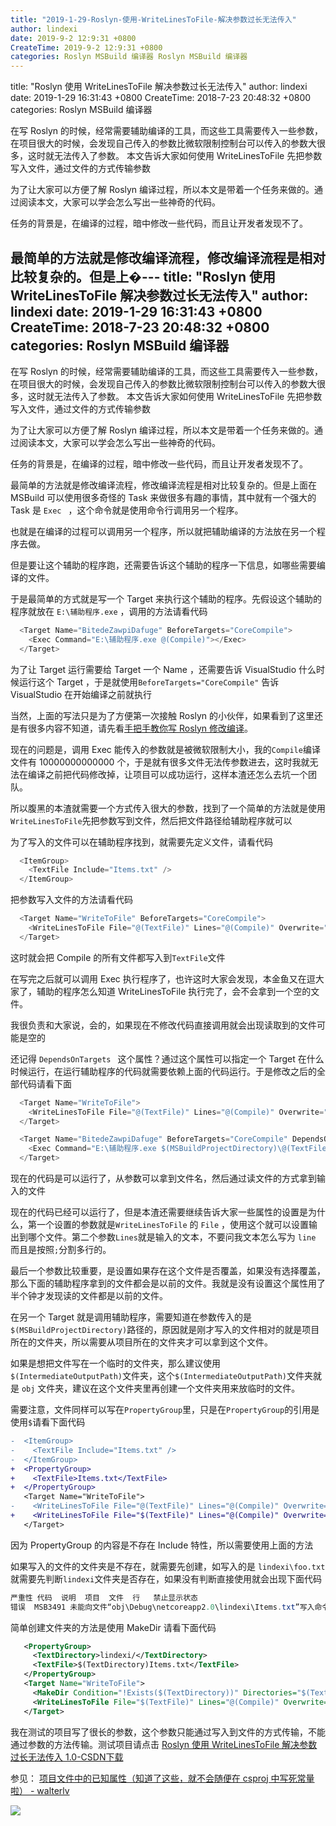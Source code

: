 ```yaml
---
title: "2019-1-29-Roslyn-使用-WriteLinesToFile-解决参数过长无法传入"
author: lindexi
date: 2019-9-2 12:9:31 +0800
CreateTime: 2019-9-2 12:9:31 +0800
categories: Roslyn MSBuild 编译器 Roslyn MSBuild 编译器
---
```


title: "Roslyn 使用 WriteLinesToFile 解决参数过长无法传入"
author: lindexi
date: 2019-1-29 16:31:43 +0800
CreateTime: 2018-7-23 20:48:32 +0800
categories: Roslyn MSBuild 编译器

<!--more-->



在写 Roslyn 的时候，经常需要辅助编译的工具，而这些工具需要传入一些参数，在项目很大的时候，会发现自己传入的参数比微软限制控制台可以传入的参数大很多，这时就无法传入了参数。
本文告诉大家如何使用 WriteLinesToFile 先把参数写入文件，通过文件的方式传输参数

<!--more-->


<!-- 标签：Roslyn,MSBuild,编译器 -->

为了让大家可以方便了解 Roslyn 编译过程，所以本文是带着一个任务来做的。通过阅读本文，大家可以学会怎么写出一些神奇的代码。

任务的背景是，在编译的过程，暗中修改一些代码，而且让开发者发现不了。

最简单的方法就是修改编译流程，修改编译流程是相对比较复杂的。但是上�---
title: "Roslyn 使用 WriteLinesToFile 解决参数过长无法传入"
author: lindexi
date: 2019-1-29 16:31:43 +0800
CreateTime: 2018-7-23 20:48:32 +0800
categories: Roslyn MSBuild 编译器
---

在写 Roslyn 的时候，经常需要辅助编译的工具，而这些工具需要传入一些参数，在项目很大的时候，会发现自己传入的参数比微软限制控制台可以传入的参数大很多，这时就无法传入了参数。
本文告诉大家如何使用 WriteLinesToFile 先把参数写入文件，通过文件的方式传输参数

<!--more-->


<!-- 标签：Roslyn,MSBuild,编译器 -->

为了让大家可以方便了解 Roslyn 编译过程，所以本文是带着一个任务来做的。通过阅读本文，大家可以学会怎么写出一些神奇的代码。

任务的背景是，在编译的过程，暗中修改一些代码，而且让开发者发现不了。

最简单的方法就是修改编译流程，修改编译流程是相对比较复杂的。但是上面在 MSBuild 可以使用很多奇怪的 Task 来做很多有趣的事情，其中就有一个强大的 Task 是 `Exec ` ，这个命令就是使用命令行调用另一个程序。

也就是在编译的过程可以调用另一个程序，所以就把辅助编译的方法放在另一个程序去做。

但是要让这个辅助的程序跑，还需要告诉这个辅助的程序一下信息，如哪些需要编译的文件。

于是最简单的方式就是写一个 Target 来执行这个辅助的程序。先假设这个辅助的程序就放在 `E:\辅助程序.exe` ，调用的方法请看代码

```csharp
  <Target Name="BitedeZawpiDafuge" BeforeTargets="CoreCompile">
    <Exec Command="E:\辅助程序.exe @(Compile)"></Exec>
  </Target>
```

为了让 Target 运行需要给 Target 一个 Name ，还需要告诉 VisualStudio 什么时候运行这个 Target ，于是就使用`BeforeTargets="CoreCompile"` 告诉 VisualStudio 在开始编译之前就执行

当然，上面的写法只是为了方便第一次接触 Roslyn 的小伙伴，如果看到了这里还是有很多内容不知道，请先看[手把手教你写 Roslyn 修改编译](https://lindexi.oschina.io/lindexi/post/roslyn.html )。

现在的问题是，调用 Exec 能传入的参数就是被微软限制大小，我的`Compile`编译文件有 10000000000000 个，于是就有很多文件无法传参数进去，这时我就无法在编译之前把代码修改掉，让项目可以成功运行，这样本渣还怎么去坑一个团队。

所以腹黑的本渣就需要一个方式传入很大的参数，找到了一个简单的方法就是使用`WriteLinesToFile`先把参数写到文件，然后把文件路径给辅助程序就可以

为了写入的文件可以在辅助程序找到，就需要先定义文件，请看代码

```csharp
  <ItemGroup>
    <TextFile Include="Items.txt" />
  </ItemGroup>
```

把参数写入文件的方法请看代码

```csharp
  <Target Name="WriteToFile" BeforeTargets="CoreCompile">
    <WriteLinesToFile File="@(TextFile)" Lines="@(Compile)" Overwrite="true" />
  </Target>
```

这时就会把 Compile 的所有文件都写入到`TextFile`文件

在写完之后就可以调用 Exec 执行程序了，也许这时大家会发现，本金鱼又在逗大家了，辅助的程序怎么知道 WriteLinesToFile 执行完了，会不会拿到一个空的文件。

我很负责和大家说，会的，如果现在不修改代码直接调用就会出现读取到的文件可能是空的

还记得 `DependsOnTargets ` 这个属性？通过这个属性可以指定一个 Target 在什么时候运行，在运行辅助程序的代码就需要依赖上面的代码运行。于是修改之后的全部代码请看下面

```csharp
  <Target Name="WriteToFile">
    <WriteLinesToFile File="@(TextFile)" Lines="@(Compile)" Overwrite="true" />
  </Target>

  <Target Name="BitedeZawpiDafuge" BeforeTargets="CoreCompile" DependsOnTargets="WriteToFile">
    <Exec Command="E:\辅助程序.exe $(MSBuildProjectDirectory)\@(TextFile)"></Exec>
  </Target>
```

现在的代码是可以运行了，从参数可以拿到文件名，然后通过读文件的方式拿到输入的文件

现在的代码已经可以运行了，但是本渣还需要继续告诉大家一些属性的设置是为什么，第一个设置的参数就是`WriteLinesToFile` 的 `File` ，使用这个就可以设置输出到哪个文件。第二个参数`Lines`就是输入的文本，不要问我文本怎么写为 `line` 而且是按照`;`分割多行的。

最后一个参数比较重要，是设置如果存在这个文件是否覆盖，如果没有选择覆盖，那么下面的辅助程序拿到的文件都会是以前的文件。我就是没有设置这个属性用了半个钟才发现读的文件都是以前的文件。

在另一个 Target 就是调用辅助程序，需要知道在参数传入的是`$(MSBuildProjectDirectory)`路径的，原因就是刚才写入的文件相对的就是项目所在的文件夹，所以需要从项目所在的文件夹才可以拿到这个文件。

如果是想把文件写在一个临时的文件夹，那么建议使用	`$(IntermediateOutputPath)`文件夹，这个`$(IntermediateOutputPath)`文件夹就是 `obj` 文件夹，建议在这个文件夹里再创建一个文件夹用来放临时的文件。

需要注意，文件同样可以写在`PropertyGroup`里，只是在`PropertyGroup`的引用是使用`$`请看下面代码

```diff
-  <ItemGroup>
-    <TextFile Include="Items.txt" />
-  </ItemGroup>
+  <PropertyGroup>
+    <TextFile>Items.txt</TextFile>
+  </PropertyGroup>
   <Target Name="WriteToFile">
-    <WriteLinesToFile File="@(TextFile)" Lines="@(Compile)" Overwrite="true" />
+    <WriteLinesToFile File="$(TextFile)" Lines="@(Compile)" Overwrite="true" />
   </Target>
```

因为 PropertyGroup 的内容是不存在 Include 特性，所以需要使用上面的方法

如果写入的文件的文件夹是不存在，就需要先创建，如写入的是 `lindexi\foo.txt` 就需要先判断`lindexi`文件夹是否存在，如果没有判断直接使用就会出现下面代码

```csharp
严重性	代码	说明	项目	文件	行	禁止显示状态
错误	MSB3491	未能向文件“obj\Debug\netcoreapp2.0\lindexi\Items.txt”写入命令行。未能找到路径“C:\lindexi\framework\lindexi.Mvvm.framework\obj\Debug\netcoreapp2.0\lindexi\Items.txt”的一部分。	framework	C:\Users\lindexi\.nuget\packages\lindexi.Mvvm.framework\0.1.52-alpha\build\lindexi.Mvvm.framework.targets	11	

``` 

简单创建文件夹的方法是使用 MakeDir 请看下面代码

```xml
   <PropertyGroup>
     <TextDirectory>lindexi/</TextDirectory>
     <TextFile>$(TextDirectory)Items.txt</TextFile>
   </PropertyGroup>
   <Target Name="WriteToFile">
     <MakeDir Condition="!Exists($(TextDirectory))" Directories="$(TextDirectory)"></MakeDir>
     <WriteLinesToFile File="$(TextFile)" Lines="@(Compile)" Overwrite="true" />
   </Target>
```

我在测试的项目写了很长的参数，这个参数只能通过写入到文件的方式传输，不能通过参数的方法传输。测试项目请点击 [Roslyn 使用 WriteLinesToFile 解决参数过长无法传入 1.0-CSDN下载](https://download.csdn.net/download/lindexi_gd/10616166 ) 

<!-- 下载文件 NekasNugouMedapai -->

参见：
[项目文件中的已知属性（知道了这些，就不会随便在 csproj 中写死常量啦） - walterlv](https://walterlv.gitee.io/post/known-properties-in-csproj.html )

![](https://i.loli.net/2018/08/20/5b7aab757d2f9.jpg)

